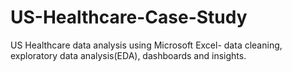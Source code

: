 # US-Healthcare-Case-Study
US Healthcare data analysis using Microsoft Excel- data cleaning, exploratory data analysis(EDA), dashboards and insights.

